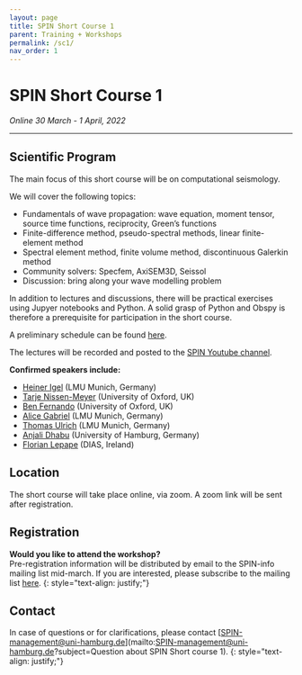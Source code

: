 ```yaml
---
layout: page
title: SPIN Short Course 1
parent: Training + Workshops
permalink: /sc1/
nav_order: 1
---
```




# SPIN Short Course 1 
_Online_
_30 March - 1 April, 2022_  

---


## Scientific Program

The main focus of this short course will be on computational seismology. 

We will cover the following topics: 

- Fundamentals of wave propagation: wave equation, moment tensor, source time functions, reciprocity, Green’s functions
- Finite-difference method, pseudo-spectral methods, linear finite-element method
- Spectral element method, finite volume method, discontinuous Galerkin method
- Community solvers: Specfem, AxiSEM3D, Seissol
- Discussion: bring along your wave modelling problem

In addition to lectures and discussions, there will be practical exercises using Jupyer notebooks and Python. A solid grasp of Python and Obspy is therefore a prerequisite for participation in the short course. 

A preliminary schedule can be found [here](https://docs.google.com/document/d/1AKUDYZ9qPLaF7V_br0qdGbrn-JYmIrpjBh1FlNUulX0/edit?usp=sharing).

The lectures will be recorded and posted to the [SPIN Youtube channel](https://www.youtube.com/channel/UCcsvKNYDSbeGuOVRhHZobIA). 

__Confirmed speakers include:__  

- [Heiner Igel](https://www.geophysik.uni-muenchen.de/Members/igel/?searchterm=heiner%20igel) (LMU Munich, Germany)
- [Tarje Nissen-Meyer](https://www.earth.ox.ac.uk/people/tarje-nissen-meyer/) (University of Oxford, UK)
- [Ben Fernando](https://www.physics.ox.ac.uk/our-people/fernandob) (University of Oxford, UK)
- [Alice Gabriel](https://www.geophysik.uni-muenchen.de/Members/gabriel) (LMU Munich, Germany)
- [Thomas Ulrich](https://scholar.google.com/citations?user=u2xDnosAAAAJ&hl=de&oi=sra) (LMU Munich, Germany)
- [Anjali Dhabu](https://scholar.google.com/citations?user=JlXHkJoAAAAJ) (University of Hamburg, Germany)
- [Florian Lepape](https://www.dias.ie/cosmicphysics/geophysics/geo-dr-florian-le-pape/) (DIAS, Ireland)


## Location 

The short course will take place online, via zoom. A zoom link will be sent after registration. 

## Registration

__Would you like to attend the workshop?__   
Pre-registration information will be distributed by email to the SPIN-info mailing list mid-march. If you are interested, please subscribe to the mailing list [here](https://mailman.rrz.uni-hamburg.de/mailman/listinfo/spin-info).
{: style="text-align: justify;"}


## Contact

In case of questions or for clarifications, please contact [SPIN-management@uni-hamburg.de](mailto:SPIN-management@uni-hamburg.de?subject=Question about SPIN Short course 1).
{: style="text-align: justify;"}




